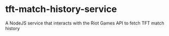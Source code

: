 # tft-match-history-service
A NodeJS service that interacts with the Riot Games API to fetch TFT match history
